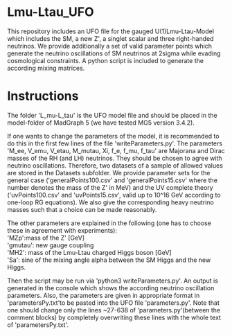 # Lmu-Ltau_UFO

This repository includes an UFO file for the gauged U(1)Lmu-Ltau-Model which includes the SM, a new Z', a singlet scalar and three right-handed neutrinos. We provide additionally a set of valid parameter points which generate the neutrino oscillations of SM neutrinos at 2sigma while evading cosmological constraints. A python script is included to generate the according mixing matrices.

# Instructions

The folder 'L_mu-L_tau' is the UFO model file and should be placed in the model-folder of MadGraph 5 (we have tested MG5 version 3.4.2).

If one wants to change the parameters of the model, it is recommended to do this in the first few lines of the file 'writeParameters.py'. The parameters 'M_ee, V_emu, V_etau, M_mutau, Xi, f_e, f_mu, f_tau' are Majorana and Dirac masses of the RH (and LH) neutrinos. They should be chosen to agree with neutrino oscillations. Therefore, two datasets of a sample of allowed values are stored in the Datasets subfolder. We provide parameter sets for the general case ('generalPoints100.csv' and 'generalPoints15.csv' where the number denotes the mass of the Z' in MeV) and the UV complete theory ('uvPoints100.csv' and 'uvPoints15.csv', valid up to 10^16 GeV according to one-loop RG equations). We also give the corresponding heavy neutrino masses such that a choice can be made reasonably.

The other parameters are explained in the following (one has to choose these in agreement with experiments):   
	'MZp':mass of the Z' [GeV]  
	'gmutau': new gauge coupling  
	'MH2': mass of the Lmu-Ltau charged Higgs boson [GeV]  
	'Sa': sine of the mixing angle alpha between the SM Higgs and the new Higgs.  

Then the script may be run via 'python3 writeParameters.py'. An output is generated in the console which shows the according neutrino oscillation parameters. Also, the parameters are given in appropriate format in 'parametersPy.txt'to be pasted into the UFO file 'parameters.py'. Note that one should change only the lines ~27-638 of 'parameters.py'(between the comment blocks) by completely overwriting these lines with the whole text of 'parametersPy.txt'.
